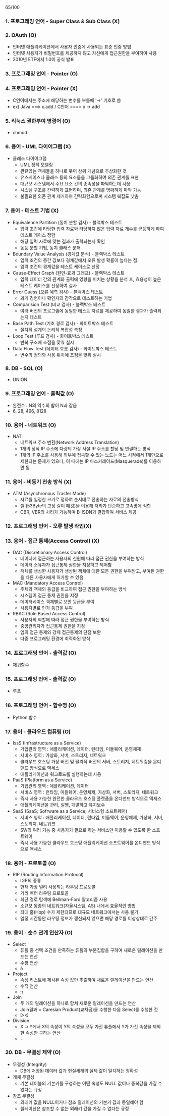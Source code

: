 65/100
### 1. 프로그래밍 언어 - Super Class & Sub Class (X)

### 2. OAuth (O)
- 인터넷 애플리케이션에서 사용자 인증에 사용되는 표준 인증 방법
- 인터넷 사용자가 비밀번호를 제공하지 않고 자신에게 접근권한을 부여하여 사용
- 2010년 ETF에서 1.0이 공식 발표

### 3. 프로그래밍 언어 - Pointer (O)

### 4. 프로그래밍 언어 - Pointer (X)
- C언어에서는 주소에 해당하는 변수를 부를때 '→' 기호로 씀
- ex) Java ===> x.add / C언어 ===> x → add

### 5. 리눅스 권한부여 명령어 (O)
- chmod

### 6. 용어 - UML 다이어그램 (X)
- 클래스 다이어그램
    - UML 정적 모델링
    - 관련있는 객체들을 하나로 묶어 상위 개념으로 추상화한 것
    - 유스케이스나 클래스 등의 요소들을 그룹화하여 의존 관계를 표현
    - 대규모 시스템에서 주요 요소 간의 종속성을 파악하는데 사용
    - 시스템 구조를 간략하게 표현하며, 의존 관계를 명확하게 파악 가능
    - 불필요한 의존 관계 제거하여 간략화함으로써 시스템 복잡도 낮춤

### 7. 용어 - 테스트 기법 (X)
- Equivalence Partition (동치 분할 검사) - 블랙박스 테스트
    - 입력 조건에 타당한 입력 자료와 타당하지 않은 입력 자료 개수를 균등하게 하여 테스트 케이스 정함
    - 해당 입력 자료에 맞는 결과가 출력되는지 확인
    - 동등 분할 기법, 동치 클래스 분해
- Boundary Value Analysis (경계값 분석) - 블랙박스 테스트
    - 입력 조건의 중간 값보다 경계값에서 오류 발생 확률이 높다는 점
    - 입력 조건의 경계값을 테스트 케이스로 선정
- Cause-Effect Graph (원인-효과 그래프) - 블랙박스 테스트
    - 입력 데이터 간의 관계와 출력에 영향을 미치는 상황을 분석 후, 효용성이 높은 테스트 케이스를 선정하여 검사
- Error Guess (오류 예측 검사) - 블랙박스 테스트
    - 과거 경험이나 확인자의 감각으로 테스트하는 기법
- Comparision Test (비교 검사) - 블랙박스 테스트
    - 여러 버전의 프로그램에 동일한 테스트 자료를 제공하여 동일한 결과가 출력되는지 테스트
- Base Path Test (기초 경로 검사) - 화이트박스 테스트
    - 절차적 설계의 논리적 복잡성 측정
- Loop Test (루프 검사) - 화이트박스 테스트
    - 반복 구조에 초점을 맞춰 실시
- Data Flow Test (데이터 흐름 검사) - 화이트박스 테스트
    - 변수의 정의와 사용 위치에 초점을 맞춰 실시

### 8. DB - SQL (O)
- UNION

### 9. 프로그래밍 언어 - 출력값 (O)
- 완전수 : N의 약수의 합이 N과 같음
- 6, 28, 496, 8128

### 10. 용어 - 네트워크 (O)
- NAT
    - 네트워크 주소 변환(Network Address Translation)
    - 1개의 정식 IP 주소에 다량의 가상 사설 IP 주소를 할당 및 연결하는 방식
    - 1개의 IP 주소를 사용해 외부에 접속할 수 있는 노드는 어느 시점에서 1개만으로 제한되는 문제가 있으나, 이 때에는 IP 마스커레이드(Masquerade)를 이용하면 됨

### 11. 용어 - 비동기 전송 방식 (X)
- ATM (Asynchronous Trasfer Mode)
    - 자료를 일정한 크기로 정하여 순서대로 전송하는 자료의 전송방식
    - 셀 (53Byte의 고정 길이 패킷)을 이용해 처리가 단순하고 고속망에 적합
    - CBR, VBR의 처리가 가능하며 B-ISDN과 결합하여 서비스 제공

### 12. 프로그래밍 언어 - 오류 발생 라인(X)

### 13. 용어 - 접근 통제(Access Control) (X)
- DAC (Discretionary Access Control)
    - 데이터에 접근하는 사용자의 신원에 따라 접근 권한을 부여하는 방식
    - 데이터 소유자가 접근통제 권한을 지정하고 제어함
    - 객체를 생성한 사용자가 생성된 객체에 대한 모든 권한을 부여받고, 부여된 권한을 다른 사용자에게 허가할 수 있음
- MAC (Mandatory Access Control)
    - 주체와 객체의 등급을 비교하여 접근 권한을 부여하는 방식
    - 시스템이 접근 통제 권한을 지정
    - 데이터베이스 객체별로 보안 등급을 부여
    - 사용자별로 인가 등급을 부여
- RBAC (Role Based Access Control)
    - 사용자의 역할에 따라 접근 권한을 부여하는 방식
    - 중앙관리자가 접근통제 권한을 지정
    - 임의 접근 통제와 강제 접근통제의 단점 보완
    - 다중 프로그래밍 환경에 최적화된 방식

### 14. 프로그래밍 언어 - 출력값 (O)
- 재귀함수

### 15. 프로그래밍 언어 - 출력값 (O)
- 루프

### 16. 프로그래밍 언어 - 함수명 (O)
- Python 함수

### 17. 용어 - 클라우드 컴퓨팅 (O)
- IssS (Infrastructure as a Service)
    - 기업관리 영역 : 애플리케이션, 데이터, 런타임, 미들웨어, 운영체제
    - 서비스 영역 : 가상화, 서버, 스토리지, 네트워크
    - 클라우드 호스팅 가상 버전 및 물리적 버전의 서버, 스토리지, 네트워킹을 온디맨드 방식으로 액세스
    - 애플리케이션과 워크로드를 실행하는데 사용
- PaaS (Platform as a Service)
    - 기업관리 영역 : 애플리케이션, 데이터
    - 서비스 영역 : 런타임, 미들웨어, 운영체제, 가상화, 서버, 스토리지, 네트워크
    - 즉시 사용 가능한 완전한 클라우드 호스팅 플랫폼을 온디맨드 방식으로 액세스
    - 애플리케이션을 관리, 실행, 개발하고 유지보수
- SaaS (SaaS; Sofrware as a Service, 서비스형 소프트웨어)
    - 서비스 영역 : 애플리케이션, 데이터, 런타임, 미들웨어, 운영체제, 가상화, 서버, 스토리지, 네트워크
    - SW의 여러 기능 중 사용자가 필요로 하는 서비스만 이용할 수 있도록 한 소프트웨어
    - 즉시 사용 가능한 클라우드 호스팅 애플리케이션 소프트웨어를 온디맨드 방식으로 액세스

### 18. 용어 - 프로토콜 (O)
- RIP (Routing Information Protocol)
    - IGP의 종류
    - 현재 가장 널리 사용되는 라우팅 프로토콜
    - 거리 벡터 라우팅 프로토콜
    - 최단 경로 탐색에 Bellman-Ford 알고리즘 사용
    - 소규모 동종의 네트워크(자율시스템, AS) 내에서 효율적인 방법
    - 최대 홉(Hop) 수가 제한되므로 대규모 네트워크에서는 사용 불가
    - 일정 시간동안 라우팅 정보가 갱신되지 않으면 해당 경로를 이상상태로 간주

### 19. 용어 - 순수 관계 연산자 (O)
- Select
    - 튜플 중 선택 조건을 만족하는 튜플의 부분집합을 구하여 새로운 릴레이션을 만드는 연산
    - 수평 연산
    - δ
- Project
    - 속성 리스트에 제시된 속성 값만 추출하여 새로운 릴레이션을 만드는 연산
    - 수직 연산
    - π
- Join
    - 두 개의 릴레이션을 하나로 합쳐 새로운 릴레이션을 만드는 연산
    - Join결과 = Caresian Product(교차곱)을 수행한 다음 Select를 수행한 것
    - ▷◁
- Division
    - X ⊃ Y에서 X의 속성이 Y의 속성을 모두 가진 튜플에서 Y가 가진 속성을 제외한 속성만 구하는 연산
    - ÷

### 20. DB - 무결성 제약 (O)
- 무결성 (Integrity)
    - DB에 저장된 데이터 값과 현실세계의 실제 값이 일치하는 정확성
- 개체 무결성
    - 기본 테이블의 기본키를 구성하는 어떤 속성도 NULL 값이나 중복값을 가질 수 없다는 규정
- 참조 무결성
    - 외래키 값을 NULL이거나 참조 릴레이션의 기본키 값과 동일해야 함
    - 릴레이션은 참조할 수 없는 외래키 값을 가질 수 없다는 규정
 




